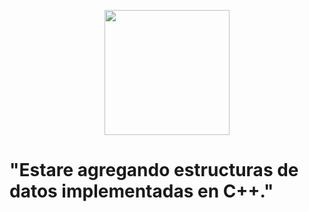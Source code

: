 <p align="center">
<img src=https://cdn.pixabay.com/photo/2016/03/31/21/18/paperwork-1296324_960_720.png width="200">
  <h1>"Estare agregando estructuras de datos implementadas en C++."</h1>
</p>


